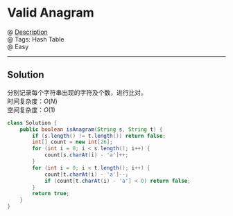 # Valid Anagram
@ [Description](https://leetcode.com/problems/valid-anagram/)  
@ Tags: Hash Table           
@ Easy

------------------
## Solution
分别记录每个字符串出现的字符及个数，进行比对。  
时间复杂度：$O(N)$  
空间复杂度：$O(1)$  
```java
class Solution {
    public boolean isAnagram(String s, String t) {
        if (s.length() != t.length()) return false;
        int[] count = new int[26];
        for (int i = 0; i < s.length(); i++) {
            count[s.charAt(i) - 'a']++;
        }
        for (int i = 0; i < t.length(); i++) {
            count[t.charAt(i) - 'a']--;
            if (count[t.charAt(i) - 'a'] < 0) return false; 
        }
        return true;
    }
}
```
